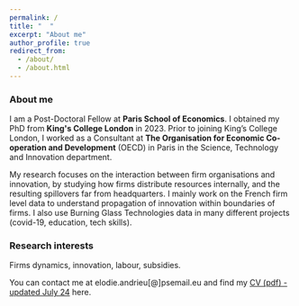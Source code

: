 ```yaml
---
permalink: /
title: "  "
excerpt: "About me"
author_profile: true
redirect_from: 
  - /about/
  - /about.html
---
```

### About me

I am a Post-Doctoral Fellow at **Paris School of Economics**. I obtained my PhD from **King's College London** in 2023. Prior to joining King’s College London, I worked as a Consultant at **The Organisation for Economic Co-operation and Development** (OECD) in Paris in the Science, Technology and Innovation department.

My research focuses on the interaction between firm organisations and innovation, by studying how firms distribute resources internally, and the resulting spillovers far from headquarters. I mainly work on the French firm level data to understand propagation of innovation within boundaries of firms. I also use Burning Glass Technologies data in many different projects (covid-19, education, tech skills). 

### Research interests

Firms dynamics, innovation, labour, subsidies.

You can contact me at elodie.andrieu[@]psemail.eu and find my [CV (pdf) - updated July 24](http://elodieandrieu.github.io/files/CV_andrieu_v1.pdf) here.
